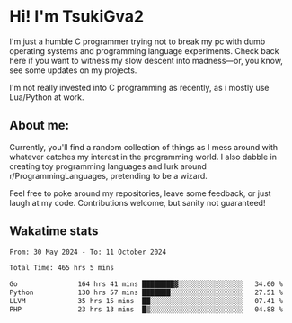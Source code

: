 # Hi! I'm TsukiGva2

I'm just a humble C programmer trying not to break my pc with dumb operating systems and programming language experiments. Check back here if you want to witness my slow descent into madness—or, you know, see some updates on my projects.

I'm not really invested into C programming as recently, as i mostly use Lua/Python at work.

## About me:

Currently, you'll find a random collection of things as I mess around with whatever catches my interest in the programming world. I also dabble in creating toy programming languages and lurk around r/ProgrammingLanguages, pretending to be a wizard.

Feel free to poke around my repositories, leave some feedback, or just laugh at my code. Contributions welcome, but sanity not guaranteed!

## Wakatime stats
<!--START_SECTION:waka-->

```txt
From: 30 May 2024 - To: 11 October 2024

Total Time: 465 hrs 5 mins

Go               164 hrs 41 mins ████████▓░░░░░░░░░░░░░░░░   34.60 %
Python           130 hrs 57 mins ███████░░░░░░░░░░░░░░░░░░   27.51 %
LLVM             35 hrs 15 mins  ██░░░░░░░░░░░░░░░░░░░░░░░   07.41 %
PHP              23 hrs 13 mins  █▒░░░░░░░░░░░░░░░░░░░░░░░   04.88 %
```

<!--END_SECTION:waka-->
